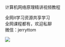 计算机网络原理精讲视频教程

全网it学习资源共享学习<br>全网课程都有，欢迎私聊<br>微信：jerryttom<br>

<img decoding="async" src="https://img.52fun.com/uploads/2021/08/1628241191-63b5c659d5547c8.jpg">